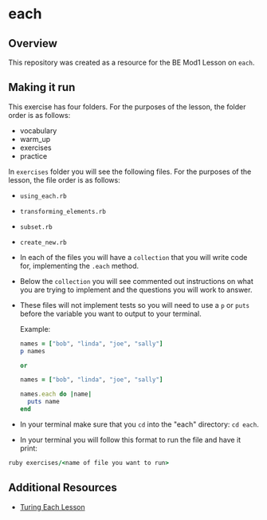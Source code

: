 <!-- Updated 12/13/2022 -->
# each

## Overview

This repository was created as a resource for the BE Mod1 Lesson on `each`.

## Making it run

This exercise has four folders. For the purposes of the lesson, the folder order is as follows:
  - vocabulary
  - warm_up
  - exercises
  - practice

In `exercises` folder you will see the following files. For the purposes of the lesson, the file order is as follows:
  - `using_each.rb`
  - `transforming_elements.rb`
  - `subset.rb`
  - `create_new.rb`

- In each of the files you will have a `collection` that you will write code for, implementing the `.each` method.
- Below the `collection` you will see commented out instructions on what you are trying to implement and the questions you will work to answer.
- These files will not implement tests so you will need to use a `p` or `puts` before the variable you want to output to your terminal.

  Example:
  ```ruby
  names = ["bob", "linda", "joe", "sally"]
  p names

  or

  names = ["bob", "linda", "joe", "sally"]

  names.each do |name|
    puts name
  end
  ```

- In your terminal make sure that you `cd` into the "each" directory: `cd each`.
- In your terminal you will follow this format to run the file and have it print:
```ruby
ruby exercises/<name of file you want to run>
```
## Additional Resources

- [Turing Each Lesson](https://curriculum.turing.edu/module1/lessons/each)
